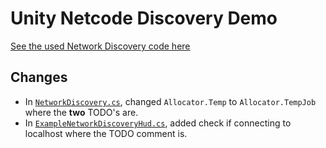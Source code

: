 # Unity Netcode Discovery Demo

[See the used Network Discovery code here](https://github.com/Unity-Technologies/multiplayer-community-contributions/tree/main/com.community.netcode.extensions/Runtime/NetworkDiscovery)

## Changes

- In [`NetworkDiscovery.cs`](./Assets/Project/Scripts/Netcode/Discovery/NetworkDiscovery.cs#L207), changed `Allocator.Temp` to `Allocator.TempJob` where the **two** TODO's are.
- In [`ExampleNetworkDiscoveryHud.cs`](./Assets/Project/Scripts/Netcode/Discovery/ExampleNetworkDiscoveryHud.cs#L97), added check if connecting to localhost where the TODO comment is.
